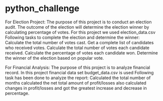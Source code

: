 # python_challenge
For Election Project:
The purpose of this project is to conduct an election audit. The outcome of the election will determine the election winner by calculating percentage of votes. For this project we used election_data.csv
Following tasks to complete the election and determine the winner:
Calculate the total number of votes cast.
Get a complete list of candidates who received votes.
Calculate the total number of votes each candidate received.
Calculate the percentage of votes each candidate won.
Determine the winner of the election based on popular vote.


For Financial Analysis:
The purpose of this project is to analyze financial record. In this project financial data set budget_data.csv is used
Following task has been done to analyze the report:
Calculated the total number of months
calculated the net total amount of profit/losses
also calculated changes in profit/losses and got the greatest increase and decrease in percentage.
